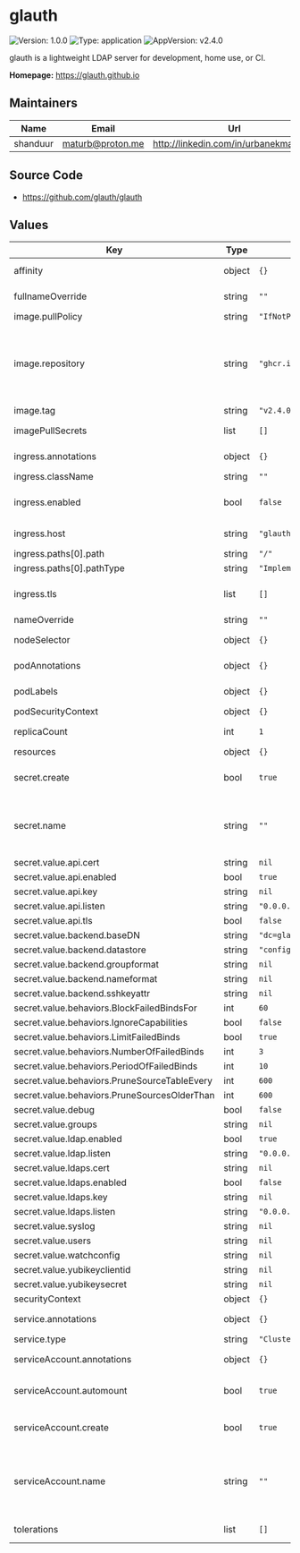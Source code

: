 # glauth

![Version: 1.0.0](https://img.shields.io/badge/Version-1.0.0-informational?style=flat) ![Type: application](https://img.shields.io/badge/Type-application-informational?style=flat) ![AppVersion: v2.4.0](https://img.shields.io/badge/AppVersion-v2.4.0-informational?style=flat)

glauth is a lightweight LDAP server for development, home use, or CI.

**Homepage:** <https://glauth.github.io>

## Maintainers

| Name | Email | Url |
| ---- | ------ | --- |
| shanduur | <maturb@proton.me> | <http://linkedin.com/in/urbanekmateusz> |

## Source Code

* <https://github.com/glauth/glauth>

## Values

| Key | Type | Default | Description |
|-----|------|---------|-------------|
| affinity | object | `{}` | Affinity settings for the pods. |
| fullnameOverride | string | `""` | Override for the full name. |
| image.pullPolicy | string | `"IfNotPresent"` | Image pull policy. |
| image.repository | string | `"ghcr.io/glauth/glauth"` | Registry and repository for the glauth image. If you want extra functionality, set repository to `ghcr.io/glauth/glauth-plugins`. |
| image.tag | string | `"v2.4.0"` | Tag for the image. |
| imagePullSecrets | list | `[]` | Secrets for pulling images. |
| ingress.annotations | object | `{}` | Annotations to add to the ingress. |
| ingress.className | string | `""` | Ingress class name. |
| ingress.enabled | bool | `false` | Specifies whether ingress should be enabled. |
| ingress.host | string | `"glauth.example.local"` | Ingress host configuration. |
| ingress.paths[0].path | string | `"/"` |  |
| ingress.paths[0].pathType | string | `"ImplementationSpecific"` |  |
| ingress.tls | list | `[]` | List of TLS configurations for the ingress. |
| nameOverride | string | `""` | Override for the name. |
| nodeSelector | object | `{}` | Node selector for the pods. |
| podAnnotations | object | `{}` | Annotations to be added to the pods. |
| podLabels | object | `{}` | Labels to be added to the pods. |
| podSecurityContext | object | `{}` |  |
| replicaCount | int | `1` | Number of replicas for the deployment. |
| resources | object | `{}` |  |
| secret.create | bool | `true` | Specifies whether a secret should be created. |
| secret.name | string | `""` | Specifies name of a secret used to configure the glauth. If not filled, uses full name. |
| secret.value.api.cert | string | `nil` |  |
| secret.value.api.enabled | bool | `true` |  |
| secret.value.api.key | string | `nil` |  |
| secret.value.api.listen | string | `"0.0.0.0:5555"` |  |
| secret.value.api.tls | bool | `false` |  |
| secret.value.backend.baseDN | string | `"dc=glauth,dc=com"` |  |
| secret.value.backend.datastore | string | `"config"` |  |
| secret.value.backend.groupformat | string | `nil` |  |
| secret.value.backend.nameformat | string | `nil` |  |
| secret.value.backend.sshkeyattr | string | `nil` |  |
| secret.value.behaviors.BlockFailedBindsFor | int | `60` |  |
| secret.value.behaviors.IgnoreCapabilities | bool | `false` |  |
| secret.value.behaviors.LimitFailedBinds | bool | `true` |  |
| secret.value.behaviors.NumberOfFailedBinds | int | `3` |  |
| secret.value.behaviors.PeriodOfFailedBinds | int | `10` |  |
| secret.value.behaviors.PruneSourceTableEvery | int | `600` |  |
| secret.value.behaviors.PruneSourcesOlderThan | int | `600` |  |
| secret.value.debug | bool | `false` |  |
| secret.value.groups | string | `nil` |  |
| secret.value.ldap.enabled | bool | `true` |  |
| secret.value.ldap.listen | string | `"0.0.0.0:3893"` |  |
| secret.value.ldaps.cert | string | `nil` |  |
| secret.value.ldaps.enabled | bool | `false` |  |
| secret.value.ldaps.key | string | `nil` |  |
| secret.value.ldaps.listen | string | `"0.0.0.0:3894"` |  |
| secret.value.syslog | string | `nil` |  |
| secret.value.users | string | `nil` |  |
| secret.value.watchconfig | string | `nil` |  |
| secret.value.yubikeyclientid | string | `nil` |  |
| secret.value.yubikeysecret | string | `nil` |  |
| securityContext | object | `{}` |  |
| service.annotations | object | `{}` | Annotations to add to the service. |
| service.type | string | `"ClusterIP"` | Service type. |
| serviceAccount.annotations | object | `{}` | Annotations to add to the service account. |
| serviceAccount.automount | bool | `true` | Automatically mount a ServiceAccount's API credentials. |
| serviceAccount.create | bool | `true` | Specifies whether a service account should be created. |
| serviceAccount.name | string | `""` | The name of the service account to use. If not set and create is true, a name is generated using the fullname template. |
| tolerations | list | `[]` | Tolerations for the pods. |

